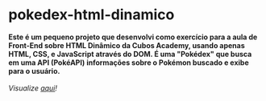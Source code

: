 # pokedex-html-dinamico
 **Este é um pequeno projeto que desenvolvi como exercício para a aula de Front-End sobre HTML Dinâmico da Cubos Academy, usando apenas HTML, CSS, e JavaScript através do DOM. É uma "Pokédex" que busca em uma API (PokéAPI) informações sobre o Pokémon buscado e exibe para o usuário.** 
 <br><br>
 *Visualize <a href="https://guilherme-s-silva.github.io/pokedex-html-dinamico" target="_blank">aqui<a>!*
